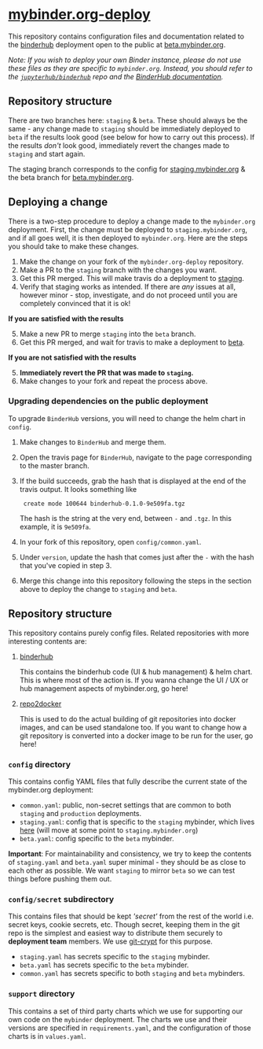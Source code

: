 # [mybinder.org-deploy][]

This repository contains configuration files and documentation related to the
[binderhub](https://github.com/jupyterhub/binderhub) deployment open to the
public at [beta.mybinder.org](https://beta.mybinder.org).

*Note: If you wish to deploy your own Binder instance, please do not use these
files as they are specific to `mybinder.org`. Instead, you should refer
to the [`jupyterhub/binderhub`][] repo and the [BinderHub documentation][].*

## Repository structure

There are two branches here: `staging` & `beta`. These should always be the
same - any change made to `staging` should be immediately deployed to `beta` if
the results look good (see below for how to carry out this process). If the
results *don't* look good, immediately revert the changes made to `staging` and
start again.

The staging branch corresponds to the config
for [staging.mybinder.org](https://staging.mybinder.org) & the beta branch
for [beta.mybinder.org](https://beta.mybinder.org).

## Deploying a change

There is a two-step procedure to deploy a change made to the `mybinder.org`
deployment. First, the change must be deployed to `staging.mybinder.org`, and
if all goes well, it is then deployed to `mybinder.org`. Here are the steps
you should take to make these changes.

1. Make the change on your fork of the `mybinder.org-deploy` repository.
2. Make a PR to the `staging` branch with the changes you want.
3. Get this PR merged. This will make travis do a deployment
   to [staging](https://staging.mybinder.org).
4. Verify that staging works as intended. If there are *any* issues at all,
   however minor - stop, investigate, and do not proceed until you are
   completely convinced that it is ok!

**If you are satisfied with the results**

5. Make a new PR to merge `staging` into the `beta` branch.
6. Get this PR merged, and wait for travis to make a deployment
   to [beta](https://beta.mybinder.org).

**If you are not satisfied with the results**

5. **Immediately revert the PR that was made to `staging`.**
6. Make changes to your fork and repeat the process above.

### Upgrading dependencies on the public deployment
To upgrade `BinderHub` versions, you will need to change the helm chart in
`config`.

1. Make changes to `BinderHub` and merge them.
2. Open the travis page for `BinderHub`, navigate to the page corresponding to
   the master branch.
3. If the build succeeds, grab the hash that is displayed at the end of the
   travis output. It looks something like

   ` create mode 100644 binderhub-0.1.0-9e509fa.tgz`

   The hash is the string at the very end, between `-` and `.tgz`. In this
   example, it is `9e509fa`.
4. In your fork of this repository, open `config/common.yaml`.
5. Under `version`, update the hash that comes just after the `-` with the
   hash that you've copied in step 3.
6. Merge this change into this repository following the steps in the section
   above to deploy the change to `staging` and `beta`.

## Repository structure

This repository contains purely config files. Related repositories with more
interesting contents are:

1. [binderhub](https://github.com/jupyterhub/binderhub)

   This contains the binderhub code (UI & hub management) & helm chart. This is
   where most of the action is. If you wanna change the UI / UX or hub
   management aspects of mybinder.org, go here!

2. [repo2docker](http://github.com/jupyter/repo2docker)

   This is used to do the actual building of git repositories into docker
   images, and can be used standalone too. If you want to change how a git
   repository is converted into a docker image to be run for the user, go here!

### `config` directory

This contains config YAML files that fully describe the current state of the
mybinder.org deployment:

- `common.yaml`: public, non-secret settings that are common to both
  `staging` and `production` deployments.
- `staging.yaml`: config that is specific to the `staging` mybinder, which
  lives [here](https://binder.binder-staging.omgwtf.in/) (will move at some
  point to `staging.mybinder.org`)
- `beta.yaml`: config specific to the `beta` mybinder.

**Important**: For maintainability and consistency, we try to keep the contents
of `staging.yaml` and `beta.yaml` super minimal - they should be as close
to each other as possible. We want `staging` to mirror `beta` so we can test
things before pushing them out.

### `config/secret` subdirectory

This contains files that should be kept *'secret'* from the rest of the world
i.e. secret keys, cookie secrets, etc. Though secret, keeping them in the git
repo is the simplest and easiest way to distribute them securely to
**deployment team** members. We use [git-crypt](https://github.com/AGWA/git-crypt)
for this purpose.

- `staging.yaml` has secrets specific to the `staging` mybinder.
- `beta.yaml` has secrets specific to the `beta` mybinder.
- `common.yaml` has secrets specific to both `staging` and `beta` mybinders.

### `support` directory

This contains a set of third party charts which we use for supporting our own
code on the `mybinder` deployment. The charts we use and their versions are
specified in `requirements.yaml`, and the configuration of those charts is in
`values.yaml`.

[mybinder.org-deploy]: https://github.com/jupyterhub/mybinder.org-deploy
[BinderHub documentation]: https://binderhub.readthedocs.io/en/latest/
[`jupyterhub/binderhub`]: https://github.com/jupyterhub/binderhub
